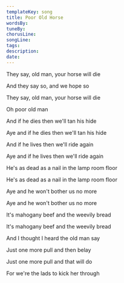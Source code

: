 ```yaml
---
templateKey: song
title: Poor Old Horse  
wordsBy:
tuneBy:
chorusLine:
songLine:
tags:
description:
date:
---
```

They say, old man, your horse will die

And they say so, and we hope so

They say, old man, your horse will die

Oh poor old man

And if he dies then we\'ll tan his hide

Aye and if he dies then we\'ll tan his hide

And if he lives then we\'ll ride again

Aye and if he lives then we\'ll ride again

He\'s as dead as a nail in the lamp room floor

He\'s as dead as a nail in the lamp room floor

Aye and he won\'t bother us no more

Aye and he won\'t bother us no more

It\'s mahogany beef and the weevily bread

It\'s mahogany beef and the weevily bread

And I thought I heard the old man say

Just one more pull and then belay

Just one more pull and that will do

For we\'re the lads to kick her through
